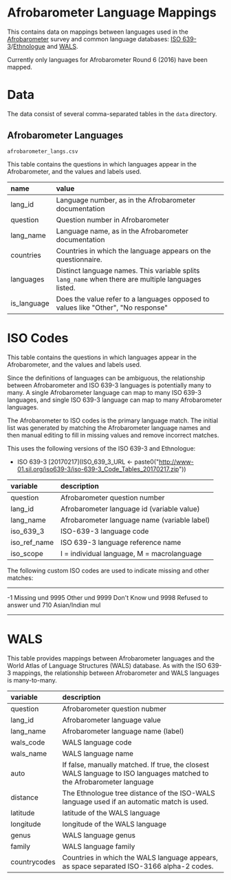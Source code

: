 # Afrobarometer Language Mappings

This contains data on mappings between languages used in the [Afrobarometer](http://www.afrobarometer.org/) survey and common language databases: [ISO 639-3](http://www-01.sil.org/iso639-3/)/[Ethnologue](https://www.ethnologue.com/) and [WALS](http://wals.info/languoid).

Currently only languages for Afrobarometer Round 6 (2016) have been mapped.

# Data

The data consist of several comma-separated tables in the `data` directory.

## Afrobarometer Languages

```
afrobarometer_langs.csv
```

This table contains the questions in which languages appear in the Afrobarometer, and the values and labels used.

|name        |value                                                                                                                                                                  |
|:-----------|:----------------------------------------------------------------------------------------------------------------------------------------------------------------------|
|lang_id     |Language number, as in the Afrobarometer documentation                                                                                                                 |
|question    |Question number in Afrobarometer                                                                                                                                       |
|lang_name   |Language name, as in the Afrobarometer documentation                                                                                                                   |
|countries   |Countries in which the language appears on the questionnaire.                                                                                                          |
|languages   |Distinct language names. This variable splits `lang_name` when there are multiple languages listed.                                                                    |
|is_language |Does the value refer to a languages opposed to values like "Other", "No response"                            

# ISO Codes

This table contains the questions in which languages appear in the Afrobarometer, and the values and labels used.

Since the definitions of languages can be ambiguous, the relationship between Afrobarometer and ISO 639-3 languages is potentially many to many. A single Afrobarometer language can map to many ISO 639-3 languages, and single ISO 639-3 language can map to many Afrobarometer languages.

The Afrobarometer to ISO codes is the primary language match. The initial list was generated by matching the Afrobarometer language names and then manual editing to fill in missing values and remove incorrect matches.

This uses the following versions of the ISO 639-3 and Ethnologue:

- ISO 639-3 [20170217](ISO_639_3_URL <- paste0("http://www-01.sil.org/iso639-3/iso-639-3_Code_Tables_20170217.zip"))

|variable         |description                                        |
|:------------|:--------------------------------------------|
|question     |Afrobarometer question number                |
|lang_id      |Afrobarometer language id (variable value)   |
|lang_name    |Afrobarometer language name (variable label) |
|iso_639_3    |ISO-639-3 language code                      |
|iso_ref_name |ISO 639-3 language reference name            |
|iso_scope    |I = individual language, M = macrolanguage   |

The following custom ISO codes are used to indicate missing and other matches:

----- ----------------- ------
-1    Missing           und
9995  Other             und
9999  Don't Know        und
9998  Refused to answer und
710   Asian/Indian      mul
----- ----------------- ------

# WALS

This table provides mappings between Afrobarometer languages and the World Atlas of Language Structures (WALS) database.
As with the ISO 639-3 mappings, the relationship between Afrobarometer and WALS languages is many-to-many.

|variable        |description                                                                                                                 |
|:------------|:---------------------------------------------------------------------------------------------------------------------|
|question     |Afrobarometer question nubmer                                                                                         |
|lang_id      |Afrobarometer language value                                                                                          |
|lang_name    |Afrobarometer language name (label)                                                                                   |
|wals_code    |WALS language code                                                                                                    |
|wals_name    |WALS language name                                                                                                    |
|auto         |If false, manually matched. If true, the closest WALS language to ISO languages matched to the Afrobarometer language |
|distance     |The Ethnologue tree distance of the ISO-WALS language used if an automatic match is used.                             |
|latitude     |latitude of the WALS language                                                                                         |
|longitude    |longitude of the WALS language                                                                                        |
|genus        |WALS language genus                                                                                                   |
|family       |WALS language family                                                                                                  |
|countrycodes |Countries in which the WALS language appears, as space separated ISO-3166 alpha-2 codes.
